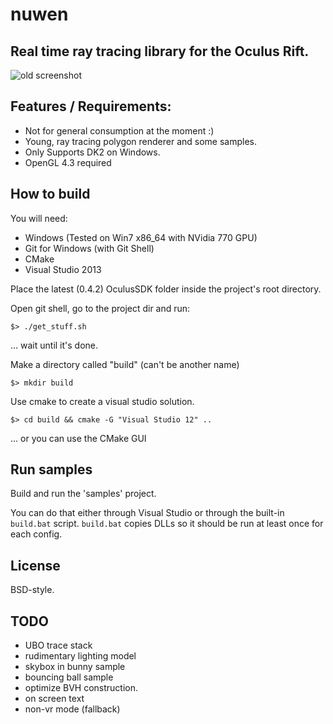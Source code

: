 nuwen
=====

Real time ray tracing library for the Oculus Rift.
--------------------------------------------------

![old screenshot](http://bigmonachus.org/img/c_log_6_1.png)

Features / Requirements:
------------------------

* Not for general consumption at the moment :)
* Young, ray tracing polygon renderer and some samples.
* Only Supports DK2 on Windows.
* OpenGL 4.3 required

How to build
------------

You will need:
* Windows (Tested on Win7 x86_64 with NVidia 770 GPU)
* Git for Windows (with Git Shell)
* CMake
* Visual Studio 2013

Place the latest (0.4.2) OculusSDK folder inside the project's root directory.

Open git shell, go to the project dir and run:

    $> ./get_stuff.sh

... wait until it's done.

 Make a directory called "build" (can't be another name)

    $> mkdir build

Use cmake to create a visual studio solution.

    $> cd build && cmake -G "Visual Studio 12" ..

... or you can use the CMake GUI

Run samples
-----------

Build and run the 'samples' project.

You can do that either through Visual Studio or through the built-in
`build.bat` script. `build.bat` copies DLLs so it should be run at least once
for each config.


License
-------

BSD-style.

TODO
----

* UBO trace stack
* rudimentary lighting model
* skybox in bunny sample
* bouncing ball sample
* optimize BVH construction.
* on screen text
* non-vr mode (fallback)
